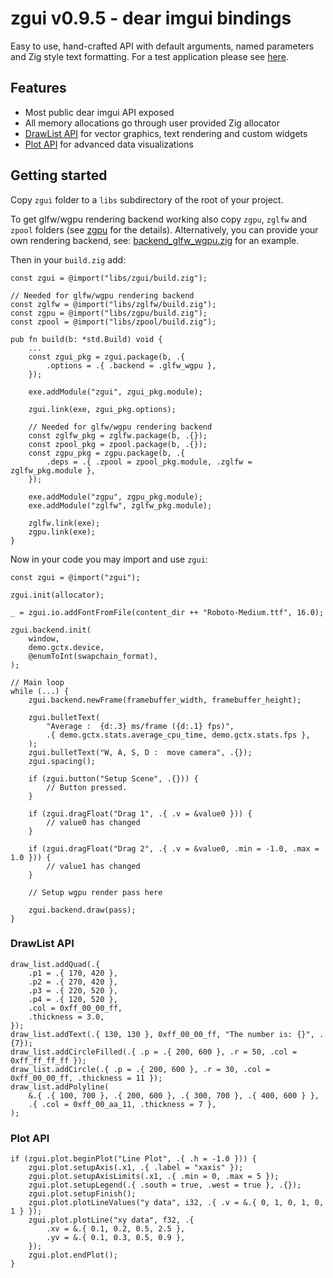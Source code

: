 # zgui v0.9.5 - dear imgui bindings

Easy to use, hand-crafted API with default arguments, named parameters and Zig style text formatting. For a test application please see [here](https://github.com/michal-z/zig-gamedev/tree/main/samples/gui_test_wgpu).

## Features

* Most public dear imgui API exposed
* All memory allocations go through user provided Zig allocator
* [DrawList API](#drawlist-api) for vector graphics, text rendering and custom widgets
* [Plot API](#plot-api) for advanced data visualizations

## Getting started

Copy `zgui` folder to a `libs` subdirectory of the root of your project.

To get glfw/wgpu rendering backend working also copy `zgpu`, `zglfw` and `zpool` folders (see [zgpu](https://github.com/michal-z/zig-gamedev/tree/main/libs/zgpu) for the details). Alternatively, you can provide your own rendering backend, see: [backend_glfw_wgpu.zig](src/backend_glfw_wgpu.zig) for an example.

Then in your `build.zig` add:
```zig
const zgui = @import("libs/zgui/build.zig");

// Needed for glfw/wgpu rendering backend
const zglfw = @import("libs/zglfw/build.zig");
const zgpu = @import("libs/zgpu/build.zig");
const zpool = @import("libs/zpool/build.zig");

pub fn build(b: *std.Build) void {
    ...
    const zgui_pkg = zgui.package(b, .{
        .options = .{ .backend = .glfw_wgpu },
    });

    exe.addModule("zgui", zgui_pkg.module);

    zgui.link(exe, zgui_pkg.options);
    
    // Needed for glfw/wgpu rendering backend
    const zglfw_pkg = zglfw.package(b, .{});
    const zpool_pkg = zpool.package(b, .{});
    const zgpu_pkg = zgpu.package(b, .{
        .deps = .{ .zpool = zpool_pkg.module, .zglfw = zglfw_pkg.module },
    });

    exe.addModule("zgpu", zgpu_pkg.module);
    exe.addModule("zglfw", zglfw_pkg.module);

    zglfw.link(exe);
    zgpu.link(exe);
}
```
Now in your code you may import and use `zgui`:
```zig
const zgui = @import("zgui");

zgui.init(allocator);

_ = zgui.io.addFontFromFile(content_dir ++ "Roboto-Medium.ttf", 16.0);

zgui.backend.init(
    window,
    demo.gctx.device,
    @enumToInt(swapchain_format),
);
```

```zig
// Main loop
while (...) {
    zgui.backend.newFrame(framebuffer_width, framebuffer_height);

    zgui.bulletText(
        "Average :  {d:.3} ms/frame ({d:.1} fps)",
        .{ demo.gctx.stats.average_cpu_time, demo.gctx.stats.fps },
    );
    zgui.bulletText("W, A, S, D :  move camera", .{});
    zgui.spacing();

    if (zgui.button("Setup Scene", .{})) {
        // Button pressed.
    }

    if (zgui.dragFloat("Drag 1", .{ .v = &value0 })) {
        // value0 has changed
    }

    if (zgui.dragFloat("Drag 2", .{ .v = &value0, .min = -1.0, .max = 1.0 })) {
        // value1 has changed
    }

    // Setup wgpu render pass here

    zgui.backend.draw(pass);
}
```

### DrawList API

```zig
draw_list.addQuad(.{
    .p1 = .{ 170, 420 },
    .p2 = .{ 270, 420 },
    .p3 = .{ 220, 520 },
    .p4 = .{ 120, 520 },
    .col = 0xff_00_00_ff,
    .thickness = 3.0,
});
draw_list.addText(.{ 130, 130 }, 0xff_00_00_ff, "The number is: {}", .{7});
draw_list.addCircleFilled(.{ .p = .{ 200, 600 }, .r = 50, .col = 0xff_ff_ff_ff });
draw_list.addCircle(.{ .p = .{ 200, 600 }, .r = 30, .col = 0xff_00_00_ff, .thickness = 11 });
draw_list.addPolyline(
    &.{ .{ 100, 700 }, .{ 200, 600 }, .{ 300, 700 }, .{ 400, 600 } },
    .{ .col = 0xff_00_aa_11, .thickness = 7 },
);
```
### Plot API
```zig
if (zgui.plot.beginPlot("Line Plot", .{ .h = -1.0 })) {
    zgui.plot.setupAxis(.x1, .{ .label = "xaxis" });
    zgui.plot.setupAxisLimits(.x1, .{ .min = 0, .max = 5 });
    zgui.plot.setupLegend(.{ .south = true, .west = true }, .{});
    zgui.plot.setupFinish();
    zgui.plot.plotLineValues("y data", i32, .{ .v = &.{ 0, 1, 0, 1, 0, 1 } });
    zgui.plot.plotLine("xy data", f32, .{
        .xv = &.{ 0.1, 0.2, 0.5, 2.5 },
        .yv = &.{ 0.1, 0.3, 0.5, 0.9 },
    });
    zgui.plot.endPlot();
}
```
